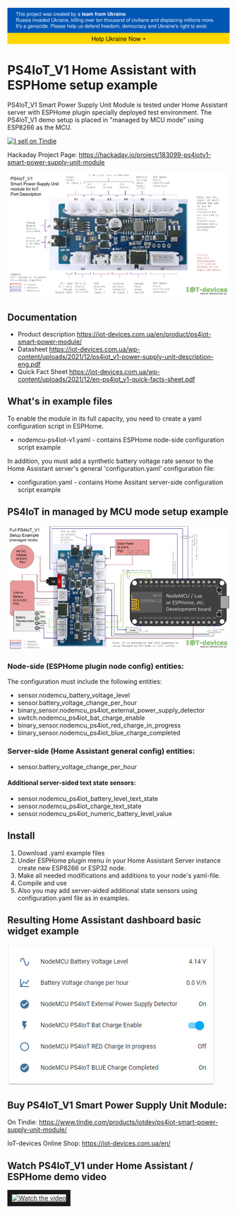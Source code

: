 [![Stand With Ukraine](https://raw.githubusercontent.com/vshymanskyy/StandWithUkraine/main/banner-direct-team.svg)](https://stand-with-ukraine.pp.ua)

# PS4IoT_V1 Home Assistant with ESPHome setup example
PS4IoT_V1 Smart Power Supply Unit Module is tested under Home Assistant server with ESPHome plugin specially deployed test environment. The PS4IoT_V1 demo setup is placed in "managed by MCU mode" using ESP8266 as the MCU.

<a href="https://www.tindie.com/stores/iotdev/?ref=offsite_badges&utm_source=sellers_iotdevices&utm_medium=badges&utm_campaign=badge_large"><img src="https://d2ss6ovg47m0r5.cloudfront.net/badges/tindie-larges.png" alt="I sell on Tindie" width="200" height="104"></a>

Hackaday Project Page: https://hackaday.io/project/183099-ps4iotv1-smart-power-supply-unit-module


![PS4IoT_V1 Ports](https://github.com/iotdevicesdev/ps4iot-v1-homeassistant-esphome-example/blob/main/PS4IoT_V1_Quick_Facts_Sheet_Ports.jpg)

## Documentation
- Product description https://iot-devices.com.ua/en/product/ps4iot-smart-power-module/
- Datasheet https://iot-devices.com.ua/wp-content/uploads/2021/12/ps4iot_v1-power-supply-unit-description-eng.pdf
- Quick Fact Sheet https://iot-devices.com.ua/wp-content/uploads/2021/12/en-ps4iot_v1-quick-facts-sheet.pdf
## What's in example files

To enable the module in its full capacity, you need to create a yaml configuration script in ESPHome.

- nodemcu-ps4iot-v1.yaml - contains ESPHome node-side configuration script example

In addition, you must add a synthetic battery voltage rate sensor to the Home Assistant server's general
'configuration.yaml' configuration file:

- configuration.yaml - contains Home Assitant server-side configuration script example

## PS4IoT in managed by MCU mode setup example

![Managed mode setup example](https://github.com/iotdevicesdev/ps4iot-v1-homeassistant-esphome-example/blob/main/PS4IoT_V1_Quick_Facts_Sheet_ManagedMode-SetupExample.jpg)

### Node-side (ESPHome plugin node config) entities:

The configuration must include the following entities:
- sensor.nodemcu_battery_voltage_level
- sensor.battery_voltage_change_per_hour
- binary_sensor.nodemcu_ps4iot_external_power_supply_detector
- switch.nodemcu_ps4iot_bat_charge_enable
- binary_sensor.nodemcu_ps4iot_red_charge_in_progress
- binary_sensor.nodemcu_ps4iot_blue_charge_completed


### Server-side (Home Assistant general config) entities:
- sensor.battery_voltage_change_per_hour
#### Additional server-sided text state sensors:
- sensor.nodemcu_ps4iot_battery_level_text_state
- sensor.nodemcu_ps4iot_charge_text_state
- sensor.nodemcu_ps4iot_numeric_battery_level_value

## Install

1. Download .yaml example files
2. Under ESPHome plugin menu in your Home Assistant Server instance create new ESP8266 or ESP32 node. 
3. Make all needed modifications and additions to your node's yaml-file.
4. Compile and use
5. Also you may add server-aided additional state sensors using configuration.yaml file as in examples.

## Resulting Home Assistant dashboard basic widget example
![HA Dashboard Widget](https://github.com/iotdevicesdev/ps4iot-v1-homeassistant-esphome-example/blob/main/PS4IoT_V1_Main_States_Widget_HA_Dashboard_SetupExample.jpg)

## Buy PS4IoT_V1 Smart Power Supply Unit Module: 

On Tindie: https://www.tindie.com/products/iotdev/ps4iot-smart-power-supply-unit-module/

IoT-devices Online Shop: https://iot-devices.com.ua/en/

## Watch PS4IoT_V1 under Home Assistant / ESPHome demo video

<a href="https://www.youtube.com/watch?feature=player_embedded&v=rUE2VASIHns" target="_blank">
 <img src="https://img.youtube.com/vi/rUE2VASIHns/mqdefault.jpg" alt="Watch the video" border="10" />
</a>
